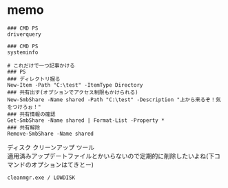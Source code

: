 # memo
```
### CMD PS
driverquery
```
```
### CMD PS
systeminfo
```
```
# これだけで一つ記事かける
### PS
### ディレクトリ掘る
New-Item -Path "C:\test" -ItemType Directory
### 共有出す(オプションでアクセス制限もかけられる)
New-SmbShare -Name shared -Path "C:\test" -Description "上から来るぞ！気をつけろぉ！"
### 共有情報の確認
Get-SmbShare -Name shared | Format-List -Property *
### 共有解除
Remove-SmbShare -Name shared
```
ディスク クリーンアップ ツール  
適用済みアップデートファイルとかいらないので定期的に削除したいよね(下コマンドのオプションはてきとー)
```
cleanmgr.exe / LOWDISK
```
